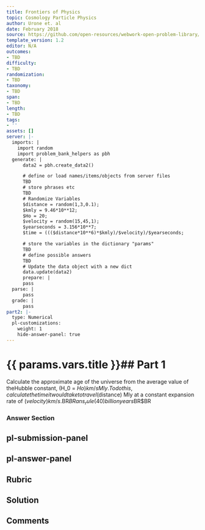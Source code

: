 ```yaml
---
title: Frontiers of Physics
topic: Cosmology Particle Physics
author: Urone et. al
date: February 2018
source: https://github.com/open-resources/webwork-open-problem-library/tree/master/Contrib/BrockPhysics/College_Physics_Urone/34.Frontiers_of_Physics/34-01.Cosmology_Particle_Physics/NU_U17-34-01-008.pg
template_version: 1.2
editor: N/A
outcomes:
- TBD
difficulty:
- TBD
randomization:
- TBD
taxonomy:
- TBD
span:
- TBD
length:
- TBD
tags:
- ''
assets: []
server: |-
  imports: |
    import random
    import problem_bank_helpers as pbh
  generate: |
      data2 = pbh.create_data2()

      # define or load names/items/objects from server files
      TBD
      # store phrases etc
      TBD
      # Randomize Variables
      $distance = random(1,3,0.1);
      $kmly = 9.46*10**12;
      $Ho = 20;
      $velocity = random(15,45,1);
      $yearseconds = 3.156*10**7;
      $time = ((($distance*10**6)*$kmly)/$velocity)/$yearseconds;

      # store the variables in the dictionary "params"
      TBD
      # define possible answers
      TBD
      # Update the data object with a new dict
      data.update(data2)
      prepare: |
      pass
  parse: |
      pass
  grade: |
      pass
part2: |-
  type: Numerical
  pl-customizations:
    weight: 1
    hide-answer-panel: true
---
```


# {{ params.vars.title }}## Part 1 
Calculate the approximate age of the universe from the average value of theHubble constant, (H_0 = $Ho) km/s Mly. To do this, calculate the time it would take totravel ($distance) Mly at a constant expansion rate of ($velocity) km/s.$BR$BRans_rule(40) billion years$BR$BR 


### Answer Section 


## pl-submission-panel 


## pl-answer-panel 


## Rubric 


## Solution 


## Comments 


